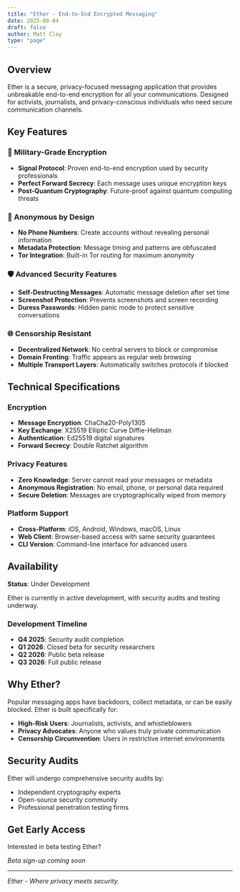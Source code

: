 ```yaml
---
title: "Ether - End-to-End Encrypted Messaging"
date: 2025-08-04
draft: false
author: Matt Clay
type: "page"
---
```


## Overview

Ether is a secure, privacy-focused messaging application that provides unbreakable end-to-end encryption for all your communications. Designed for activists, journalists, and privacy-conscious individuals who need secure communication channels.

## Key Features

### 🔐 Military-Grade Encryption
- **Signal Protocol**: Proven end-to-end encryption used by security professionals
- **Perfect Forward Secrecy**: Each message uses unique encryption keys
- **Post-Quantum Cryptography**: Future-proof against quantum computing threats

### 👻 Anonymous by Design
- **No Phone Numbers**: Create accounts without revealing personal information
- **Metadata Protection**: Message timing and patterns are obfuscated
- **Tor Integration**: Built-in Tor routing for maximum anonymity

### 🛡️ Advanced Security Features
- **Self-Destructing Messages**: Automatic message deletion after set time
- **Screenshot Protection**: Prevents screenshots and screen recording
- **Duress Passwords**: Hidden panic mode to protect sensitive conversations

### 🌐 Censorship Resistant
- **Decentralized Network**: No central servers to block or compromise
- **Domain Fronting**: Traffic appears as regular web browsing
- **Multiple Transport Layers**: Automatically switches protocols if blocked

## Technical Specifications

### Encryption
- **Message Encryption**: ChaCha20-Poly1305
- **Key Exchange**: X25519 Elliptic Curve Diffie-Hellman
- **Authentication**: Ed25519 digital signatures
- **Forward Secrecy**: Double Ratchet algorithm

### Privacy Features
- **Zero Knowledge**: Server cannot read your messages or metadata
- **Anonymous Registration**: No email, phone, or personal data required
- **Secure Deletion**: Messages are cryptographically wiped from memory

### Platform Support
- **Cross-Platform**: iOS, Android, Windows, macOS, Linux
- **Web Client**: Browser-based access with same security guarantees
- **CLI Version**: Command-line interface for advanced users

## Availability

**Status**: Under Development

Ether is currently in active development, with security audits and testing underway.

### Development Timeline
- **Q4 2025**: Security audit completion
- **Q1 2026**: Closed beta for security researchers
- **Q2 2026**: Public beta release
- **Q3 2026**: Full public release

## Why Ether?

Popular messaging apps have backdoors, collect metadata, or can be easily blocked. Ether is built specifically for:

- **High-Risk Users**: Journalists, activists, and whistleblowers
- **Privacy Advocates**: Anyone who values truly private communication
- **Censorship Circumvention**: Users in restrictive internet environments

## Security Audits

Ether will undergo comprehensive security audits by:
- Independent cryptography experts
- Open-source security community
- Professional penetration testing firms

## Get Early Access

Interested in beta testing Ether?

*Beta sign-up coming soon*

---

*Ether - Where privacy meets security.*
